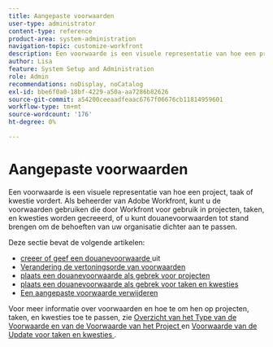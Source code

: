 ```yaml
---
title: Aangepaste voorwaarden
user-type: administrator
content-type: reference
product-area: system-administration
navigation-topic: customize-workfront
description: Een voorwaarde is een visuele representatie van hoe een project, taak of kwestie vordert. Als beheerder van Adobe Workfront, kunt u de voorwaarden gebruiken die door Workfront voor gebruik in projecten, taken, en kwesties worden gecreeerd, of u kunt douanevoorwaarden tot stand brengen om de behoeften van uw organisatie dichter aan te passen.
author: Lisa
feature: System Setup and Administration
role: Admin
recommendations: noDisplay, noCatalog
exl-id: bbe6f0a0-18bf-4229-a50a-aa7286b82626
source-git-commit: a54200ceeaadfeaac6767f06676cb11814959601
workflow-type: tm+mt
source-wordcount: '176'
ht-degree: 0%

---
```


# Aangepaste voorwaarden

Een voorwaarde is een visuele representatie van hoe een project, taak of kwestie vordert. Als beheerder van Adobe Workfront, kunt u de voorwaarden gebruiken die door Workfront voor gebruik in projecten, taken, en kwesties worden gecreeerd, of u kunt douanevoorwaarden tot stand brengen om de behoeften van uw organisatie dichter aan te passen.

Deze sectie bevat de volgende artikelen:

* [ creeer of geef een douanevoorwaarde ](../../../administration-and-setup/customize-workfront/create-manage-custom-conditions/create-edit-custom-conditions.md) uit
* [ Verandering de vertoningsorde van voorwaarden ](../../../administration-and-setup/customize-workfront/create-manage-custom-conditions/change-display-order-of-conditions.md)
* [ plaats een douanevoorwaarde als gebrek voor projecten ](../../../administration-and-setup/customize-workfront/create-manage-custom-conditions/set-custom-condition-default-projects.md)
* [ plaats een douanevoorwaarde als gebrek voor taken en kwesties ](../../../administration-and-setup/customize-workfront/create-manage-custom-conditions/set-custom-condition-default-tasks-issues.md)
* [Een aangepaste voorwaarde verwijderen](../../../administration-and-setup/customize-workfront/create-manage-custom-conditions/delete-custom-conditions.md)

Voor meer informatie over voorwaarden en hoe te om hen op projecten, taken, en kwesties toe te passen, zie [ Overzicht van het Type van de Voorwaarde en van de Voorwaarde van het Project ](../../../manage-work/projects/manage-projects/project-condition-and-condition-type.md) en [ Voorwaarde van de Update voor taken en kwesties ](../../../manage-work/projects/updating-work-in-a-project/update-condition-for-tasks-and-issues.md).
